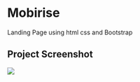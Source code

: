 # Mobirise
Landing Page using html css and Bootstrap

## Project Screenshot
![](https://github.com/TahaAlothman/Mobirise/blob/main/screenshot.png)
